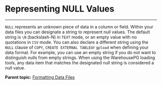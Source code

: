 # Representing NULL Values
---

`NULL` represents an unknown piece of data in a column or field. Within your data files you can designate a string to represent null values. The default string is `\N` \(backslash-N\) in `TEXT` mode, or an empty value with no quotations in `CSV` mode. You can also declare a different string using the `NULL` clause of `COPY`, `CREATE EXTERNAL TABLE`or `gpload` when defining your data format. For example, you can use an empty string if you do not want to distinguish nulls from empty strings. When using the WarehousePG loading tools, any data item that matches the designated null string is considered a null value.

**Parent topic:** [Formatting Data Files](../../load/topics/g-formatting-data-files.html)

